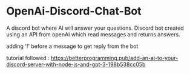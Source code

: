 # OpenAi-Discord-Chat-Bot

A discord bot where AI will answer your questions.
Discord bot created using an API from openAI which read messages and returns answers.

adding '!' before a message to get reply from the bot

tutorial followed : https://betterprogramming.pub/add-an-ai-to-your-discord-server-with-node-js-and-gpt-3-198b538cc05b
